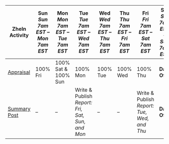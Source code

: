 | Zheln Activity | Sun<br>_Sun 7am EST – Mon 7am EST_ | Mon<br>_Mon 7am EST – Tue 7am EST_ | Tue<br>_Tue 7am EST – Wed 7am EST_ | Wed<br>_Wed 7am EST – Thu 7am EST_ | Thu<br>_Thu 7am EST – Fri 7am EST_ | Fri<br>_Fri 7am EST – Sat 7am EST_ | Sat<br>_Sat 7am EST – Sun 7am EST_ |
|---|---|---|---|---|---|---|---|
| [Appraisal](https://github.com/p1m-ortho/qs-global-ortho-search-queries/blob/global-sr-query/README.md#methods) | 100% Fri | 100% Sat & 100% Sun | 100% Mon | 100% Tue | 100% Wed | 100% Thu | **Day Off** |
| [Summary Post](https://github.com/drzhelnov/zheln.github.io/issues?q=is%3Aissue+summary+in%3Atitle) | – | – | Write & Publish<br>_Report: Fri, Sat, Sun, and Mon_ | – | – | Write & Publish<br>_Report: Tue, Wed, and Thu_ | **Day Off** |
